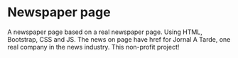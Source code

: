 # Newspaper page
A newspaper page based on a real newspaper page. Using HTML, Bootstrap, CSS and JS.
The news on page have href for Jornal A Tarde, one real company in the news industry.
This non-profit project!
